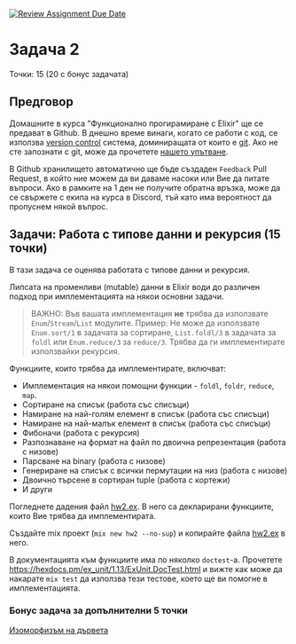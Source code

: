 [![Review Assignment Due Date](https://classroom.github.com/assets/deadline-readme-button-8d59dc4de5201274e310e4c54b9627a8934c3b88527886e3b421487c677d23eb.svg)](https://classroom.github.com/a/v93OT8tS)
# Задача 2

Точки: 15 (20 с бонус задачата)

## Предговор

Домашните в курса "Функционално прогирамиране с Elixir" ще се предават в Github.
В днешно време винаги, когато се работи с код, се използва [version control](https://en.wikipedia.org/wiki/Version_control) системa, доминиращата от които е [git](https://git-scm.com/). Ако не сте запознати с git, може да прочетете [нашето упътване](https://blog.elixir-lang.bg/materials/posts/how_to_git).

В Github хранилището автоматично ще бъде създаден `Feedback` Pull Request, в който ние можем да ви даваме насоки или Вие да питате въпроси. Ако в рамките на 1 ден не получите обратна връзка, може да се свържете с екипа на курса в Discord, тъй като има вероятност да пропуснем някой въпрос.

## Задачи: Работа с типове данни и рекурсия (15 точки)

В тази задача се оценява работата с типове данни и рекурсия.

Липсата на променливи (mutable) данни в Elixir води до различен подход при имплементацията на някои основни задачи.

> ВАЖНО: Във вашата имплементация **не** трябва да използвате `Enum`/`Stream`/`List` модулите.
> Пример: Не може да използвате `Enum.sort/1` в задачата за сортиране,
> `List.foldl/3` в задачата за `foldl` или `Enum.reduce/3` за `reduce/3`. Трябва да ги
> имплементирате използвайки рекурсия.

Функциите, които трябва да имплементирате, включват:

- Имплементация на някои помощни функции - `foldl`, `foldr`, `reduce`, `map`.
- Сортиране на списък (работа със списъци)
- Намиране на най-голям елемент в списък (работа със списъци)
- Намиране на най-малък елемент в списък (работа със списъци)
- Фибоначи (работа с рекурсия)
- Разпознаване на формат на файл по двоична репрезентация (работа с низове)
- Парсване на binary (работа с низове)
- Генериране на списък с всички пермутации на низ (работа с низове)
- Двоично търсене в сортиран tuple (работа с кортежи)
- И други

Погледнете дадения файл [hw2.ex](hw2.ex). В него са декларирани функциите, които
Вие трябва да имплементирата.

Създайте mix проект (`mix new hw2 --no-sup`) и копирайте файла [hw2.ex](hw2.ex) в него.

В документацията към функциите има по няколко `doctest`-а.
Прочетете https://hexdocs.pm/ex_unit/1.13/ExUnit.DocTest.html и вижте как може да накарате `mix test` да използва тези тестове, което
ще ви помогне в имплементацията.

### Бонус задача за допълнителни 5 точки

[Изоморфизъм на дървета](tree_isomorphism.md)
